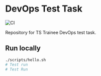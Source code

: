 # DevOps Test Task

![CI](https://github.com/TanasiienkoAnastasia/devops-test-task-anastasia/actions/workflows/run-script.yml/badge.svg)

Repository for TS Trainee DevOps test task.

## Run locally

```bash
./scripts/hello.sh
# Test run
# Test Run
